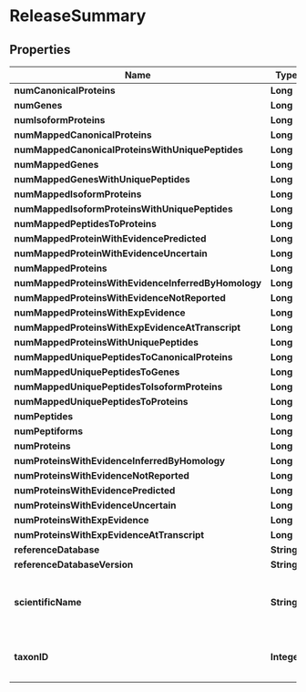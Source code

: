 
# ReleaseSummary

## Properties
Name | Type | Description | Notes
------------ | ------------- | ------------- | -------------
**numCanonicalProteins** | **Long** |  |  [optional]
**numGenes** | **Long** |  |  [optional]
**numIsoformProteins** | **Long** |  |  [optional]
**numMappedCanonicalProteins** | **Long** |  |  [optional]
**numMappedCanonicalProteinsWithUniquePeptides** | **Long** |  |  [optional]
**numMappedGenes** | **Long** |  |  [optional]
**numMappedGenesWithUniquePeptides** | **Long** |  |  [optional]
**numMappedIsoformProteins** | **Long** |  |  [optional]
**numMappedIsoformProteinsWithUniquePeptides** | **Long** |  |  [optional]
**numMappedPeptidesToProteins** | **Long** |  |  [optional]
**numMappedProteinWithEvidencePredicted** | **Long** |  |  [optional]
**numMappedProteinWithEvidenceUncertain** | **Long** |  |  [optional]
**numMappedProteins** | **Long** |  |  [optional]
**numMappedProteinsWithEvidenceInferredByHomology** | **Long** |  |  [optional]
**numMappedProteinsWithEvidenceNotReported** | **Long** |  |  [optional]
**numMappedProteinsWithExpEvidence** | **Long** |  |  [optional]
**numMappedProteinsWithExpEvidenceAtTranscript** | **Long** |  |  [optional]
**numMappedProteinsWithUniquePeptides** | **Long** |  |  [optional]
**numMappedUniquePeptidesToCanonicalProteins** | **Long** |  |  [optional]
**numMappedUniquePeptidesToGenes** | **Long** |  |  [optional]
**numMappedUniquePeptidesToIsoformProteins** | **Long** |  |  [optional]
**numMappedUniquePeptidesToProteins** | **Long** |  |  [optional]
**numPeptides** | **Long** |  |  [optional]
**numPeptiforms** | **Long** |  |  [optional]
**numProteins** | **Long** |  |  [optional]
**numProteinsWithEvidenceInferredByHomology** | **Long** |  |  [optional]
**numProteinsWithEvidenceNotReported** | **Long** |  |  [optional]
**numProteinsWithEvidencePredicted** | **Long** |  |  [optional]
**numProteinsWithEvidenceUncertain** | **Long** |  |  [optional]
**numProteinsWithExpEvidence** | **Long** |  |  [optional]
**numProteinsWithExpEvidenceAtTranscript** | **Long** |  |  [optional]
**referenceDatabase** | **String** |  |  [optional]
**referenceDatabaseVersion** | **String** |  |  [optional]
**scientificName** | **String** | the release summary&#39;s species (scientific name) |  [optional]
**taxonID** | **Integer** | the release summary&#39;s species (taxon id) |  [optional]




